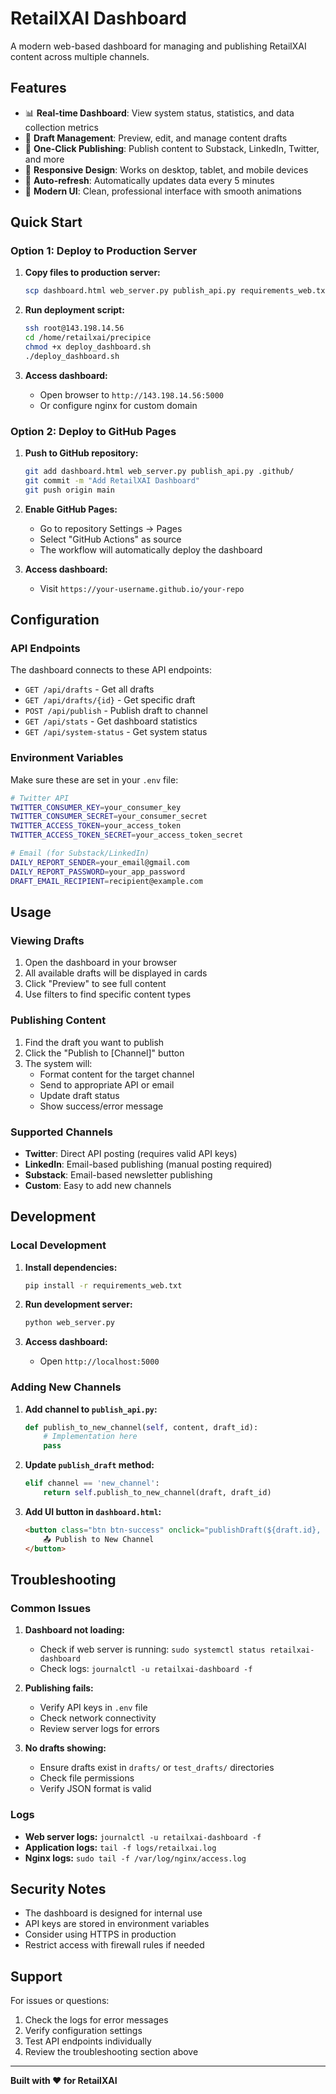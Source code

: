 # RetailXAI Dashboard

A modern web-based dashboard for managing and publishing RetailXAI content across multiple channels.

## Features

- 📊 **Real-time Dashboard**: View system status, statistics, and data collection metrics
- 📝 **Draft Management**: Preview, edit, and manage content drafts
- 🚀 **One-Click Publishing**: Publish content to Substack, LinkedIn, Twitter, and more
- 📱 **Responsive Design**: Works on desktop, tablet, and mobile devices
- 🔄 **Auto-refresh**: Automatically updates data every 5 minutes
- 🎨 **Modern UI**: Clean, professional interface with smooth animations

## Quick Start

### Option 1: Deploy to Production Server

1. **Copy files to production server:**
   ```bash
   scp dashboard.html web_server.py publish_api.py requirements_web.txt deploy_dashboard.sh root@143.198.14.56:/home/retailxai/precipice/
   ```

2. **Run deployment script:**
   ```bash
   ssh root@143.198.14.56
   cd /home/retailxai/precipice
   chmod +x deploy_dashboard.sh
   ./deploy_dashboard.sh
   ```

3. **Access dashboard:**
   - Open browser to `http://143.198.14.56:5000`
   - Or configure nginx for custom domain

### Option 2: Deploy to GitHub Pages

1. **Push to GitHub repository:**
   ```bash
   git add dashboard.html web_server.py publish_api.py .github/
   git commit -m "Add RetailXAI Dashboard"
   git push origin main
   ```

2. **Enable GitHub Pages:**
   - Go to repository Settings → Pages
   - Select "GitHub Actions" as source
   - The workflow will automatically deploy the dashboard

3. **Access dashboard:**
   - Visit `https://your-username.github.io/your-repo`

## Configuration

### API Endpoints

The dashboard connects to these API endpoints:

- `GET /api/drafts` - Get all drafts
- `GET /api/drafts/{id}` - Get specific draft
- `POST /api/publish` - Publish draft to channel
- `GET /api/stats` - Get dashboard statistics
- `GET /api/system-status` - Get system status

### Environment Variables

Make sure these are set in your `.env` file:

```bash
# Twitter API
TWITTER_CONSUMER_KEY=your_consumer_key
TWITTER_CONSUMER_SECRET=your_consumer_secret
TWITTER_ACCESS_TOKEN=your_access_token
TWITTER_ACCESS_TOKEN_SECRET=your_access_token_secret

# Email (for Substack/LinkedIn)
DAILY_REPORT_SENDER=your_email@gmail.com
DAILY_REPORT_PASSWORD=your_app_password
DRAFT_EMAIL_RECIPIENT=recipient@example.com
```

## Usage

### Viewing Drafts

1. Open the dashboard in your browser
2. All available drafts will be displayed in cards
3. Click "Preview" to see full content
4. Use filters to find specific content types

### Publishing Content

1. Find the draft you want to publish
2. Click the "Publish to [Channel]" button
3. The system will:
   - Format content for the target channel
   - Send to appropriate API or email
   - Update draft status
   - Show success/error message

### Supported Channels

- **Twitter**: Direct API posting (requires valid API keys)
- **LinkedIn**: Email-based publishing (manual posting required)
- **Substack**: Email-based newsletter publishing
- **Custom**: Easy to add new channels

## Development

### Local Development

1. **Install dependencies:**
   ```bash
   pip install -r requirements_web.txt
   ```

2. **Run development server:**
   ```bash
   python web_server.py
   ```

3. **Access dashboard:**
   - Open `http://localhost:5000`

### Adding New Channels

1. **Add channel to `publish_api.py`:**
   ```python
   def publish_to_new_channel(self, content, draft_id):
       # Implementation here
       pass
   ```

2. **Update `publish_draft` method:**
   ```python
   elif channel == 'new_channel':
       return self.publish_to_new_channel(draft, draft_id)
   ```

3. **Add UI button in `dashboard.html`:**
   ```html
   <button class="btn btn-success" onclick="publishDraft(${draft.id}, 'new_channel')">
       📤 Publish to New Channel
   </button>
   ```

## Troubleshooting

### Common Issues

1. **Dashboard not loading:**
   - Check if web server is running: `sudo systemctl status retailxai-dashboard`
   - Check logs: `journalctl -u retailxai-dashboard -f`

2. **Publishing fails:**
   - Verify API keys in `.env` file
   - Check network connectivity
   - Review server logs for errors

3. **No drafts showing:**
   - Ensure drafts exist in `drafts/` or `test_drafts/` directories
   - Check file permissions
   - Verify JSON format is valid

### Logs

- **Web server logs:** `journalctl -u retailxai-dashboard -f`
- **Application logs:** `tail -f logs/retailxai.log`
- **Nginx logs:** `sudo tail -f /var/log/nginx/access.log`

## Security Notes

- The dashboard is designed for internal use
- API keys are stored in environment variables
- Consider using HTTPS in production
- Restrict access with firewall rules if needed

## Support

For issues or questions:
1. Check the logs for error messages
2. Verify configuration settings
3. Test API endpoints individually
4. Review the troubleshooting section above

---

**Built with ❤️ for RetailXAI**
